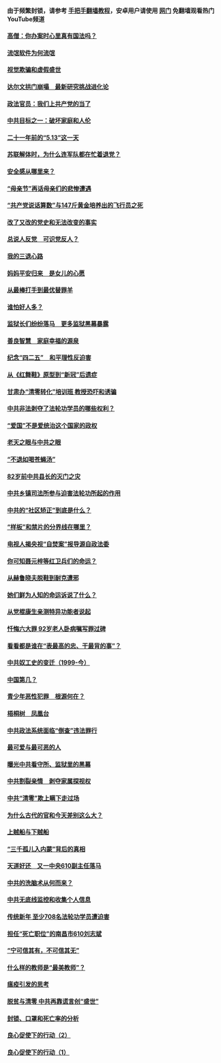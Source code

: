 #### 由于频繁封锁，请参考 [手把手翻墙教程](https://github.com/gfw-breaker/guides/wiki/)，安卓用户请使用 [网门](https://github.com/gfw-breaker/nogfw/blob/master/dl.md?t=06052300) 免翻墙观看热门YouTube频道 

#### [高僧：你办案时心里真有国法吗？](../pages/19/426530.md?t=06052300) 

#### [流氓软件为何流氓](../pages/19/426531.md?t=06052300) 

#### [视觉欺骗和虚假盛世](../pages/19/426443.md?t=06052300) 

#### [达尔文拱门崩塌　最新研究挑战进化论](../pages/19/426009.md?t=06052300) 

#### [政法官员：我们上共产党的当了](../pages/19/425351.md?t=06052300) 

#### [中共目标之一：破坏家庭和人伦](../pages/19/424454.md?t=06052300) 

#### [二十一年前的“5.13”这一天](../pages/19/424814.md?t=06052300) 

#### [苏联解体时，为什么连军队都在忙着退党？](../pages/19/424335.md?t=06052300) 

#### [安全感从哪里来？](../pages/19/424336.md?t=06052300) 

#### [“母亲节”再话母亲们的悲惨遭遇](../pages/19/424234.md?t=06052300) 

#### [“共产党说话算数”与147斤黄金培养出的飞行员之死](../pages/19/424115.md?t=06052300) 

#### [改了又改的党史和无法改变的事实](../pages/19/424037.md?t=06052300) 

#### [总说人反党　可识党反人？](../pages/19/423820.md?t=06052300) 

#### [我的三退心路](../pages/19/423876.md?t=06052300) 

#### [妈妈平安归来　是女儿的心愿](../pages/19/423947.md?t=06052300) 

#### [从最棒打手到最优替罪羊](../pages/19/423819.md?t=06052300) 

#### [谁怕好人多？](../pages/19/423774.md?t=06052300) 

#### [监狱长们纷纷落马　更多监狱黑幕暴露](../pages/19/423787.md?t=06052300) 

#### [善良智慧　家庭幸福的源泉](../pages/19/423632.md?t=06052300) 

#### [纪念“四二五”　和平理性反迫害](../pages/19/423660.md?t=06052300) 

#### [从《红舞鞋》原型到“新冠”后遗症](../pages/19/423509.md?t=06052300) 

#### [甘肃办“清零转化”培训班 教授恐吓和诱骗](../pages/19/423498.md?t=06052300) 

#### [中共非法剥夺了法轮功学员的哪些权利？](../pages/19/423392.md?t=06052300) 

#### [“爱国”不是爱统治这个国家的政权](../pages/19/423029.md?t=06052300) 

#### [老天之眼与中共之眼](../pages/19/423378.md?t=06052300) 

#### [“不退如喝苍蝇汤”](../pages/19/423287.md?t=06052300) 

#### [82岁前中共县长的灭门之灾](../pages/19/423055.md?t=06052300) 

#### [中共乡镇司法所参与迫害法轮功所起的作用](../pages/19/423064.md?t=06052300) 

#### [中共的“社区矫正”到底是什么？](../pages/19/422870.md?t=06052300) 

#### [“样板”和禁片的分界线在哪里？](../pages/19/422704.md?t=06052300) 

#### [电视人揭央视“自焚案”报导源自政法委](../pages/19/422770.md?t=06052300) 

#### [你可知聂元梓等红卫兵们的命运？](../pages/19/422848.md?t=06052300) 

#### [从赫鲁晓夫脱鞋到耐克遭邪](../pages/19/422826.md?t=06052300) 

#### [她们鲜为人知的命运诉说了什么？](../pages/19/422754.md?t=06052300) 

#### [从党棍康生亲测特异功能者说起](../pages/19/422657.md?t=06052300) 

#### [忏悔六大罪 92岁老人卧病嘱写罪过碑](../pages/19/422750.md?t=06052300) 

#### [看看都是谁在“表最高的忠、干最背的事”？](../pages/19/422703.md?t=06052300) 

#### [中共奴工史的变迁（1999-今）](../pages/19/422656.md?t=06052300) 

#### [中国第几？](../pages/19/422496.md?t=06052300) 

#### [青少年恶性犯罪　根源何在？](../pages/19/422449.md?t=06052300) 

#### [梧桐树　凤凰台](../pages/19/422442.md?t=06052300) 

#### [中共政法系统面临“倒查”违法罪行](../pages/19/422497.md?t=06052300) 

#### [最可爱与最可恶的人](../pages/19/422448.md?t=06052300) 

#### [曝光中共看守所、监狱里的黑幕](../pages/19/422390.md?t=06052300) 

#### [中共割裂亲情　剥夺家属探视权](../pages/19/422364.md?t=06052300) 

#### [中共“清零”欺上瞒下走过场](../pages/19/422306.md?t=06052300) 

#### [为什么古代的官和今天差别这么大？](../pages/19/422228.md?t=06052300) 

#### [上贼船与下贼船](../pages/19/422276.md?t=06052300) 

#### [“三千孤儿入内蒙”背后的真相](../pages/19/422229.md?t=06052300) 

#### [天道好还　又一中央610副主任落马](../pages/19/422155.md?t=06052300) 

#### [中共的洗脑术从何而来？](../pages/19/422154.md?t=06052300) 

#### [中共无底线监控和收集个人信息](../pages/19/422039.md?t=06052300) 

#### [传统新年 至少708名法轮功学员遭迫害](../pages/19/421946.md?t=06052300) 

#### [担任“死亡职位”的南昌市610刘志斌](../pages/19/421957.md?t=06052300) 

#### [“宁可信其有，不可信其无”](../pages/19/421691.md?t=06052300) 

#### [什么样的教师是“最美教师”？](../pages/19/421755.md?t=06052300) 

#### [瘟疫引发的思考](../pages/19/421594.md?t=06052300) 

#### [脱贫与清零 中共再靠谎言创“盛世”](../pages/19/421590.md?t=06052300) 

#### [封锁、口罩和死亡率的分析](../pages/19/421495.md?t=06052300) 

#### [良心促使下的行动（2）](../pages/19/421361.md?t=06052300) 

#### [良心促使下的行动（1）](../pages/19/421302.md?t=06052300) 

